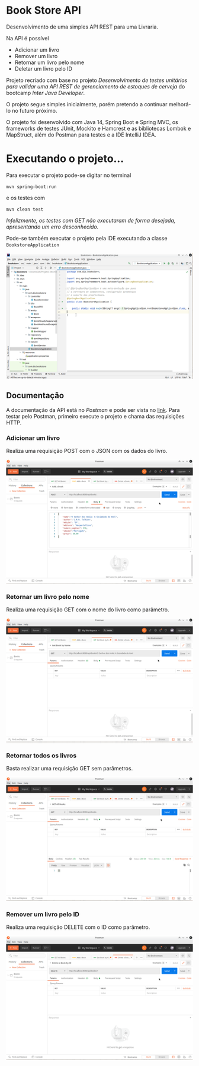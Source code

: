 # Book Store API

Desenvolvimento de uma simples API REST para uma Livraria.

Na API é possível

- Adicionar um livro
- Remover um livro
- Retornar um livro pelo nome
- Deletar um livro pelo ID

Projeto recriado com base no projeto *Desenvolvimento de testes unitários para validar uma API REST de gerenciamento de estoques de cerveja* do bootcamp *Inter Java Developer*.

O projeto segue simples inicialmente, porém pretendo a continuar melhorá-lo no futuro próximo. 

O projeto foi desenvolvido com Java 14, Spring Boot e Spring MVC, os frameworks de testes JUnit, Mockito e Hamcrest e as bibliotecas Lombok e MapStruct, além do Postman para testes e a IDE IntelliJ IDEA.

# Executando o projeto...

Para executar o projeto pode-se digitar no terminal

```
mvn spring-boot:run 
```

e os testes com 

```
mvn clean test
```

*Infelizmente, os testes com GET não executaram de forma desejada, apresentando um erro desconhecido.*

Pode-se também executar o projeto pela IDE executando a classe `BookstoreApplication`

<img src="./attachments/run%20project.gif" alt="run project" style="zoom: 67%;" />



## Documentação

A documentação da API está no *Postman* e pode ser vista no [link](https://documenter.getpostman.com/view/15216675/TzCP77T5). Para testar pelo Postman, primeiro execute o projeto e chama das requisições HTTP.

### Adicionar um livro

Realiza uma requisição POST com o JSON com os dados do livro.

<img src="./attachments/add%20a%20book.gif" alt="add a book" style="zoom: 67%;" />

### Retornar um livro pelo nome

Realiza uma requisição GET com o nome do livro como parâmetro.

<img src="./attachments/get%20a%20book%20by%20name.gif" alt="get a book by name" style="zoom: 67%;" />

### Retornar todos os livros

Basta realizar uma requisição GET sem parâmetros.

<img src="./attachments/get%20all%20books.gif" alt="get all books" style="zoom: 67%;" />

### Remover um livro pelo ID

Realiza uma requisição DELETE com o ID como parâmetro.

<img src="./attachments/delete%20a%20book.gif" alt="delete a book" style="zoom: 67%;" />